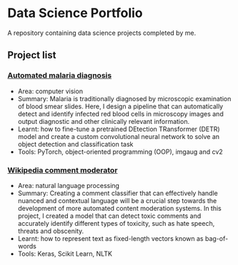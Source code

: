 # Data Science Portfolio

A repository containing data science projects completed by me. 

## Project list

### [Automated malaria diagnosis](https://github.com/AnushkaThawani/Data-Science-Portfolio/tree/main/Malaria_detect_classify)

- Area: computer vision
- Summary: Malaria is traditionally diagnosed by microscopic examination of blood smear slides. Here, I design a pipeline that can automatically detect and identify infected red blood cells in microscopy images and output diagnostic and other clinically relevant information.
- Learnt: how to fine-tune a pretrained DEtection TRansformer (DETR) model and create a custom convolutional neural network to solve an object detection and classification task 
- Tools: PyTorch, object-oriented programming (OOP), imgaug and cv2

### [Wikipedia comment moderator](https://github.com/AnushkaThawani/Data-Science-Portfolio/tree/main/Wikipedia_comment_moderator)

- Area: natural language processing
- Summary: Creating a comment classifier that can effectively handle nuanced and contextual language will be a crucial step towards the development of more automated content moderation systems. In this project, I created a model that can detect toxic comments and accurately identify different types of toxicity, such as hate speech, threats and obscenity.
- Learnt: how to represent text as fixed-length vectors known as bag-of-words
- Tools: Keras, Scikit Learn, NLTK

